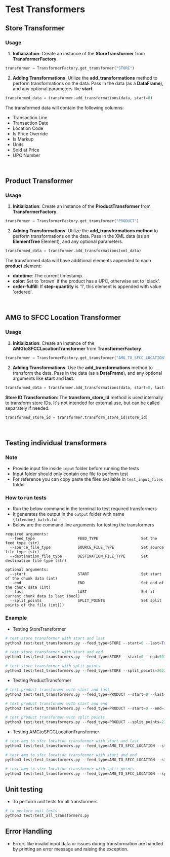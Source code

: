 # Test Transformers


## Store Transformer
### Usage

1. **Initialization**: Create an instance of the **StoreTransformer** from **TransformerFactory**.

```py
transformer = TransformerFactory.get_transformer("STORE")
```

2. **Adding Transformations**: Utilize the **add_transformations** method to perform transformations on the data. Pass in the data (as a **DataFrame**), and any optional parameters like **start**.

```py
transformed_data = transformer.add_transformations(data, start=0)
```

The transformed data will contain the following columns:

- Transaction Line
- Transaction Date
- Location Code
- Is Price Override
- Is Markup
- Units
- Sold at Price
- UPC Number

<br/>

## Product Transformer
### Usage

1. **Initialization**: Create an instance of the **ProductTransformer** from **TransformerFactory**.

```py
transformer = TransformerFactory.get_transformer("PRODUCT")
```

2. **Adding Transformations**: Utilize the **add_transformations method** to perform transformations on the data. Pass in the XML data (as an **ElementTree** Element), and any optional parameters.

```py
transformed_data = transformer.add_transformations(xml_data)
```

The transformed data will have additional elements appended to each **product** element:

- **datetime**: The current timestamp.
- **color**: Set to 'brown' if the product has a UPC, otherwise set to 'black'.
- **order-fulfill**: If **step-quantity** is '1', this element is appended with value 'ordered'.

<br/>

## AMG to SFCC Location Transformer
### Usage

1. **Initialization**: Create an instance of the **AMGtoSFCCLocationTransformer** from **TransformerFactory**.

```py
transformer = TransformerFactory.get_transformer("AMG_TO_SFCC_LOCATION")
```

2. **Adding Transformations**: Use the **add_transformations** method to transform the data. Pass in the data (as a **DataFrame**), and any optional arguments like **start** and **last**.

```py
transformed_data = transformer.add_transformations(data, start=0, last=True)
```

**Store ID Transformation**: The **transform_store_id** method is used internally to transform store IDs. It's not intended for external use, but can be called separately if needed.

```py
transformed_store_id = transformer.transform_store_id(store_id)
```

<br/>

## Testing individual transformers

### Note

- Provide input file inside ```input``` folder before running the tests
- Input folder should only contain one file to perform test
- For reference you can copy paste the files available in ```test_input_files``` folder

### How to run tests

- Run the below command in the terminal to test required transformers
- It generates the output in the ```output``` folder with name ```{filename}_batch.txt```
- Below are the command line arguments for testing the transformers 

```
required arguments:
  --feed_type                   FEED_TYPE                   Set the feed type (str)                       
  --source_file_type            SOURCE_FILE_TYPE            Set source file type (str)
  --destination_file_type       DESTINATION_FILE_TYPE       Set destination file type (str)

optional arguments:
  --start                       START                       Set start of the chunk data (int)       
  --end                         END                         Set end of the chunk data (int)
  --last                        LAST                        Set if current chunk data is last (bool) 
  --split_points                SPLIT_POINTS                Set split points of the file (int[])
```

### Example 

- Testing StoreTransformer

```py
# test store transformer with start and last
python3 test/test_transformers.py --feed_type=STORE --start=0 --last=True --source_file_type=csv --destination_file_type=csv 

# test store transformer with start and end
python3 test/test_transformers.py --feed_type=STORE --start=0 --end=5013 --source_file_type=csv --destination_file_type=csv 

# test store transformer with split points
python3 test/test_transformers.py --feed_type=STORE --split_points=2022,5013,8548,13252,15046,20000 --source_file_type=csv --destination_file_type=csv
```

- Testing ProductTransformer

```py
# test product transformer with start and last
python3 test/test_transformers.py --feed_type=PRODUCT --start=0 --last=True --source_file_type=xml --destination_file_type=xml 

# test product transformer with start and end
python3 test/test_transformers.py --feed_type=PRODUCT --start=0 --end=1902 --source_file_type=xml --destination_file_type=xml 

# test product transformer with split points
python3 test/test_transformers.py --feed_type=PRODUCT --split_points=2790,4550,6017,9000,14000,21037,25142,30543,42009,50000 --source_file_type=xml --destination_file_type=xml
```

- Testing AMGtoSFCCLocationTransformer

```py
# test amg to sfcc location transformer with start and last
python3 test/test_transformers.py --feed_type=AMG_TO_SFCC_LOCATION --start=0 --last=True --source_file_type=csv --destination_file_type=xml

# test amg to sfcc location transformer with start and end
python3 test/test_transformers.py --feed_type=AMG_TO_SFCC_LOCATION --start=0 --end=1502 --source_file_type=csv --destination_file_type=xml

# test amg to sfcc location transformer with split points
python3 test/test_transformers.py --feed_type=AMG_TO_SFCC_LOCATION --split_points=536,1043,1604,2012,2624,3000 --source_file_type=csv --destination_file_type=xml
```

## Unit testing

- To perform unit tests for all transformers

```py
# to perform unit tests
python3 test/test_all_transformers.py
```

## Error Handling
- Errors like invalid input data or issues during transformation are handled by printing an error message and raising the exception.
